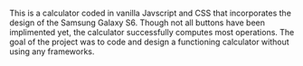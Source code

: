 This is a calculator coded in vanilla Javscript and CSS that incorporates the design of the Samsung Galaxy S6. Though not all buttons have been implimented yet, the calculator successfully computes most operations. The goal of the project was to code and design a functioning calculator without using any frameworks.